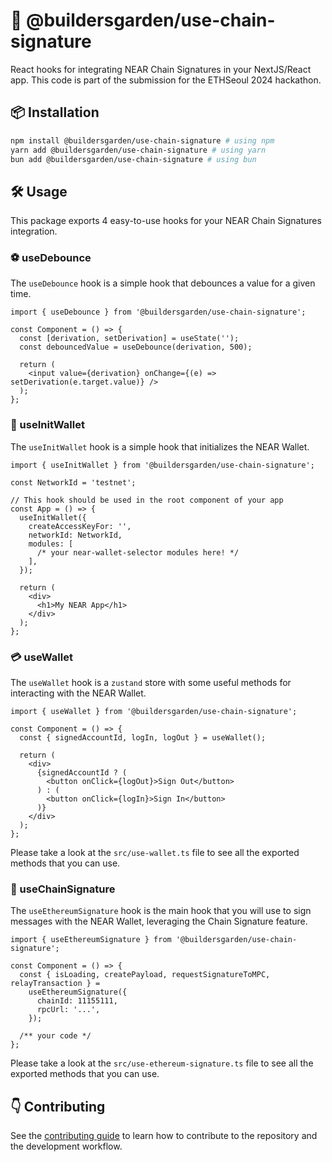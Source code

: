 # 🌳 @buildersgarden/use-chain-signature

React hooks for integrating NEAR Chain Signatures in your NextJS/React app. This code is part of the submission for the ETHSeoul 2024 hackathon.

## 📦 Installation

```bash
npm install @buildersgarden/use-chain-signature # using npm
yarn add @buildersgarden/use-chain-signature # using yarn
bun add @buildersgarden/use-chain-signature # using bun
```

## 🛠️ Usage

This package exports 4 easy-to-use hooks for your NEAR Chain Signatures integration.

### ⚽️ useDebounce

The `useDebounce` hook is a simple hook that debounces a value for a given time.

```tsx
import { useDebounce } from '@buildersgarden/use-chain-signature';

const Component = () => {
  const [derivation, setDerivation] = useState('');
  const debouncedValue = useDebounce(derivation, 500);

  return (
    <input value={derivation} onChange={(e) => setDerivation(e.target.value)} />
  );
};
```

### 🎯 useInitWallet

The `useInitWallet` hook is a simple hook that initializes the NEAR Wallet.

```tsx
import { useInitWallet } from '@buildersgarden/use-chain-signature';

const NetworkId = 'testnet';

// This hook should be used in the root component of your app
const App = () => {
  useInitWallet({
    createAccessKeyFor: '',
    networkId: NetworkId,
    modules: [
      /* your near-wallet-selector modules here! */
    ],
  });

  return (
    <div>
      <h1>My NEAR App</h1>
    </div>
  );
};
```

### 💳 useWallet

The `useWallet` hook is a `zustand` store with some useful methods for interacting with the NEAR Wallet.

```tsx
import { useWallet } from '@buildersgarden/use-chain-signature';

const Component = () => {
  const { signedAccountId, logIn, logOut } = useWallet();

  return (
    <div>
      {signedAccountId ? (
        <button onClick={logOut}>Sign Out</button>
      ) : (
        <button onClick={logIn}>Sign In</button>
      )}
    </div>
  );
};
```

Please take a look at the `src/use-wallet.ts` file to see all the exported methods that you can use.

### 📝 useChainSignature

The `useEthereumSignature` hook is the main hook that you will use to sign messages with the NEAR Wallet, leveraging the Chain Signature feature.

```tsx
import { useEthereumSignature } from '@buildersgarden/use-chain-signature';

const Component = () => {
  const { isLoading, createPayload, requestSignatureToMPC, relayTransaction } =
    useEthereumSignature({
      chainId: 11155111,
      rpcUrl: '...',
    });

  /** your code */
};
```

Please take a look at the `src/use-ethereum-signature.ts` file to see all the exported methods that you can use.

## 👇 Contributing

See the [contributing guide](CONTRIBUTING.md) to learn how to contribute to the repository and the development workflow.

```

```

